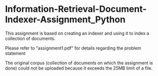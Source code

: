 # Information-Retrieval-Document-Indexer-Assignment_Python
This assignment is based on creating an indexer and using it to index a collection of documents.

Please refer to "assignment1.pdf" for details regarding the problem statement

The original corpus (collection of documents on which the assignment is done) could not be uploaded because it exceeds the 25MB limit of a file.
